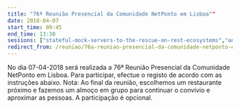 ```yaml
---
title: "76ª Reunião Presencial da Comunidade NetPonto em Lisboa""
date: 2018-04-07
start_time: 09:45
end_time: 13:30
sessions: ["stateful-mock-servers-to-the-rescue-on-rest-ecosystems","angular-from-the-trenches-to-netponto"]
redirect_from: /reuniao/76a-reuniao-presencial-da-comunidade-netponto-em-lisboa/
---
```

No dia 07-04-2018 será realizada a 76ª Reunião Presencial da Comunidade NetPonto em Lisboa. Para participar, efectue o registo de acordo com as instruções abaixo.
Nota: Ao final da reunião, escolhemos um restaurante próximo e fazemos um almoço em grupo para continuar o convívio e aproximar as pessoas. A participação é opcional.